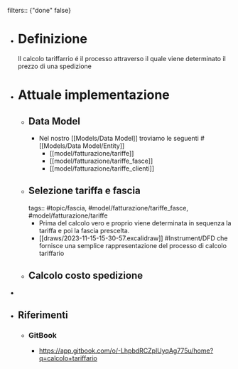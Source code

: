 filters:: {"done" false}

- # Definizione
  Il calcolo tariffarrio é il processo attraverso il quale viene determinato il prezzo di una spedizione
- # Attuale implementazione
	- ## Data Model
		- Nel nostro [[Models/Data Model]] troviamo le seguenti #[[Models/Data Model/Entity]]
			- [[model/fatturazione/tariffe]]
			- [[model/fatturazione/tariffe_fasce]]
			- [[model/fatturazione/tariffe_clienti]]
	- ## Selezione tariffa e fascia
	  tags:: #topic/fascia, #model/fatturazione/tariffe_fasce, #model/fatturazione/tariffe
		- Prima del calcolo vero e proprio viene determinata in sequenza la tariffa e poi la fascia prescelta.
		- [[draws/2023-11-15-15-30-57.excalidraw]]
		  #Instrument/DFD che fornisce una semplice rappresentazione del processo di calcolo tariffario
	- ## Calcolo costo spedizione
-
- ## Riferimenti
	- ### GitBook
		- https://app.gitbook.com/o/-LhpbdRCZplUyqAg775u/home?q=calcolo+tariffario
